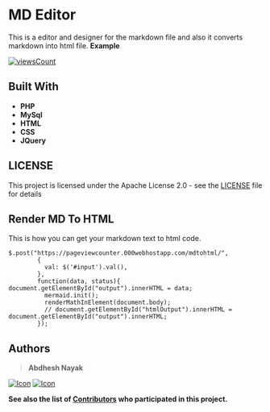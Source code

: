 
# MD Editor
This is a editor and designer for the markdown file and also it converts markdown into html file.
**Example**

[
![viewsCount](https://img.shields.io/badge/-Open%20Editor-blueviolet)
](https://abdheshnayak.github.io/mdeditor/)

## Built With
* **PHP**
* **MySql**
* **HTML**
* **CSS**
* **JQuery**

## LICENSE

This project is licensed under the Apache License 2.0 - see the [LICENSE](https://github.com/abdheshnayak/mdeditor/blob/master/LICENSE) file for details
## Render MD To HTML
This is how you can get your markdown text to html code.
```
$.post("https://pageviewcounter.000webhostapp.com/mdtohtml/",
        {
          val: $('#input').val(),
        },
        function(data, status){          document.getElementById("output").innerHTML = data;
          mermaid.init();
          renderMathInElement(document.body);
          // document.getElementById("htmlOutput").innerHTML = document.getElementById("output").innerHTML;
        });
```
## Authors
>**Abdhesh Nayak**

[![Icon](https://img.shields.io/badge/Github-lightgrey)](https://github.com/abdheshnayak) [![Icon](https://img.shields.io/badge/LinkedIn-blue)](https://www.linkedin.com/in/abdhesh-nayak/)


**See also the list of [Contributors](https://github.com/abdheshnayak/mdeditor/contributors) who participated in this project.**
